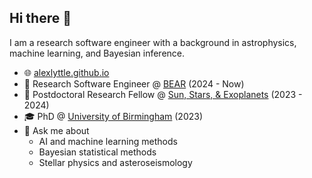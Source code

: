 ## Hi there 👋

<!--
**alexlyttle/alexlyttle** is a ✨ _special_ ✨ repository because its `README.md` (this file) appears on your GitHub profile.

Here are some ideas to get you started:

- 🔭 I’m currently working on ...
- 🌱 I’m currently learning ...
- 👯 I’m looking to collaborate on ...
- 🤔 I’m looking for help with ...
- 💬 Ask me about ...
- 📫 How to reach me: ...
- 😄 Pronouns: ...
- ⚡ Fun fact: ...
-->

I am a research software engineer with a background in astrophysics, machine learning, and Bayesian inference.

- 🌐 [alexlyttle.github.io](https://alexlyttle.github.io)
- 🐻 Research Software Engineer @ [BEAR](https://www.birmingham.ac.uk/research/arc/bear) (2024 - Now)
- 🔭 Postdoctoral Research Fellow @ [Sun, Stars, & Exoplanets](https://www.birmingham.ac.uk/research/activity/physics/astronomy/solar-and-stellar) (2023 - 2024)
- 🎓 PhD @ [University of Birmingham](https://www.birmingham.ac.uk/) (2023)
- 💬 Ask me about
  - AI and machine learning methods
  - Bayesian statistical methods
  - Stellar physics and asteroseismology

<!--
- 👨‍💻 Languages
  - Python
  - HTML/CSS
  - MATLAB
- 🛠️ Tools
  - JAX
  - TensorFlow
  - Nextflow
  - Django
  - CUDA
-->
